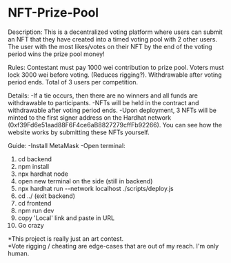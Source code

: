 # NFT-Prize-Pool

Description:
This is a decentralized voting platform where users can submit an NFT that they have created into a timed voting pool with 2 other users.
The user with the most likes/votes on their NFT by the end of the voting period wins the prize pool money!

Rules:
  Contestant must pay 1000 wei contribution to prize pool. 
  Voters must lock 3000 wei before voting. (Reduces rigging?). Withdrawable after voting period ends. 
  Total of 3 users per competition. 

Details:
  -If a tie occurs, then there are no winners and all funds are withdrawable to participants. 
  -NFTs will be held in the contract and withdrawable after voting period ends. 
  -Upon deployment, 3 NFTs will be minted to the first signer address on the Hardhat network (0xf39Fd6e51aad88F6F4ce6aB8827279cffFb92266). You can see how the website works by          submitting these NFTs yourself. 

Guide:
-Install MetaMask
-Open terminal:
  1) cd backend
  2) npm install
  3) npx hardhat node
  4) open new terminal on the side (still in backend)
  5) npx hardhat run --network localhost ./scripts/deploy.js
  6) cd ../ (exit backend)
  7) cd frontend
  8) npm run dev
  9) copy 'Local' link and paste in URL
  10) Go crazy

*This project is really just an art contest.  
*Vote rigging / cheating are edge-cases that are out of my reach. I'm only human.

